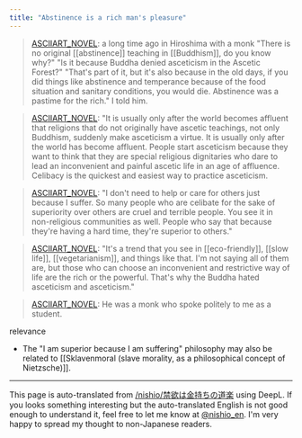 ```yaml
---
title: "Abstinence is a rich man's pleasure"
---
```


> [ASCIIART_NOVEL](https://twitter.com/ASCIIART_NOVEL/status/1448101556851642371): a long time ago in Hiroshima with a monk
> "There is no original [[abstinence]] teaching in [[Buddhism]], do you know why?"
> "Is it because Buddha denied asceticism in the Ascetic Forest?"
> "That's part of it, but it's also because in the old days, if you did things like abstinence and temperance because of the food situation and sanitary conditions, you would die. Abstinence was a pastime for the rich."
> I told him.

> [ASCIIART_NOVEL](https://twitter.com/ASCIIART_NOVEL/status/1448102627963666432): "It is usually only after the world becomes affluent that religions that do not originally have ascetic teachings, not only Buddhism, suddenly make asceticism a virtue. It is usually only after the world has become affluent. People start asceticism because they want to think that they are special religious dignitaries who dare to lead an inconvenient and painful ascetic life in an age of affluence. Celibacy is the quickest and easiest way to practice asceticism.

> [ASCIIART_NOVEL](https://twitter.com/ASCIIART_NOVEL/status/1448103307856154628): "I don't need to help or care for others just because I suffer. So many people who are celibate for the sake of superiority over others are cruel and terrible people. You see it in non-religious communities as well. People who say that because they're having a hard time, they're superior to others."

> [ASCIIART_NOVEL](https://twitter.com/ASCIIART_NOVEL/status/1448103864494813184): "It's a trend that you see in [[eco-friendly]], [[slow life]], [[vegetarianism]], and things like that. I'm not saying all of them are, but those who can choose an inconvenient and restrictive way of life are the rich or the powerful. That's why the Buddha hated asceticism and asceticism."

> [ASCIIART_NOVEL](https://twitter.com/ASCIIART_NOVEL/status/1448104399629262848): He was a monk who spoke politely to me as a student.

relevance
- The "I am superior because I am suffering" philosophy may also be related to [[Sklavenmoral (slave morality, as a philosophical concept of Nietzsche)]].

---
This page is auto-translated from [/nishio/禁欲は金持ちの道楽](https://scrapbox.io/nishio/禁欲は金持ちの道楽) using DeepL. If you looks something interesting but the auto-translated English is not good enough to understand it, feel free to let me know at [@nishio_en](https://twitter.com/nishio_en). I'm very happy to spread my thought to non-Japanese readers.